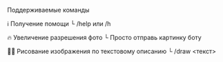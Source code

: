 Поддерживаемые команды

ℹ️ Получение помощи
└ /help или /h

🔥️ Увеличение разрешения фото
└ Просто отправь картинку боту

🧑‍🎨 Рисование изображения по текстовому описанию
└ /draw <текст>